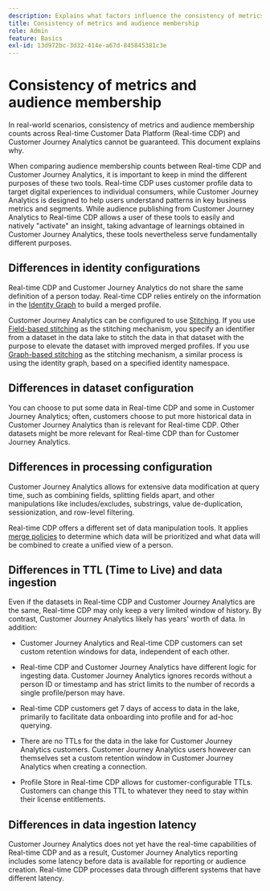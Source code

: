```yaml
---
description: Explains what factors influence the consistency of metrics and audience membership counts between Real-time Customer Data Platform (Real-time CDP) and Customer Journey Analytics.
title: Consistency of metrics and audience membership
role: Admin
feature: Basics
exl-id: 13d972bc-3d32-414e-a67d-845845381c3e
---
```


# Consistency of metrics and audience membership

In real-world scenarios, consistency of metrics and audience membership counts across Real-time Customer Data Platform (Real-time CDP) and Customer Journey Analytics cannot be guaranteed. This document explains why. 

When comparing audience membership counts between Real-time CDP and Customer Journey Analytics, it is important to keep in mind the different purposes of these two tools. Real-time CDP uses customer profile data to target digital experiences to individual consumers, while Customer Journey Analytics is designed to help users understand patterns in key business metrics and segments. While audience publishing from Customer Journey Analytics to Real-time CDP allows a user of these tools to easily and natively "activate" an insight, taking advantage of learnings obtained in Customer Journey Analytics, these tools nevertheless serve fundamentally different purposes. 

## Differences in identity configurations

Real-time CDP and Customer Journey Analytics do not share the same definition of a person today. Real-time CDP relies entirely on the information in the [Identity Graph](https://experienceleague.adobe.com/docs/platform-learn/tutorials/identities/understanding-identity-and-identity-graphs.html) to build a merged profile.

Customer Journey Analytics can be configured to use [Stitching](../stitching/overview.md). If you use [Field-based stitching](/help/stitching/fbs.md) as the stitching mechanism, you specify an identifier from a dataset in the data lake to stitch the data in that dataset with the purpose to elevate the dataset with improved merged profiles. If you use [Graph-based stitching](/help/stitching/gbs.md) as the stitching mechanism, a similar process is using the identity graph, based on a specified identity namespace.


## Differences in dataset configuration 

You can choose to put some data in Real-time CDP and some in Customer Journey Analytics; often, customers choose to put more historical data in Customer Journey Analytics than is relevant for Real-time CDP. Other datasets might be more relevant for Real-time CDP than for Customer Journey Analytics.

## Differences in processing configuration

Customer Journey Analytics allows for extensive data modification at query time, such as combining fields, splitting fields apart, and other manipulations like includes/excludes, substrings, value de-duplication, sessionization, and row-level filtering.

Real-time CDP offers a different set of data manipulation tools. It applies [merge policies](https://experienceleague.adobe.com/docs/experience-platform/profile/merge-policies/overview.html) to determine which data will be prioritized and what data will be combined to create a unified view of a person. 

## Differences in TTL (Time to Live) and data ingestion

Even if the datasets in Real-time CDP and Customer Journey Analytics are the same, Real-time CDP may only keep a very limited window of history. By contrast, Customer Journey Analytics likely has years' worth of data. In addition:

* Customer Journey Analytics and Real-time CDP customers can set custom retention windows for data, independent of each other. 

* Real-time CDP and Customer Journey Analytics have different logic for ingesting data. Customer Journey Analytics ignores records without a person ID or timestamp and has strict limits to the number of records a single profile/person may have.

* Real-time CDP customers get 7 days of access to data in the lake, primarily to facilitate data onboarding into profile and for ad-hoc querying.

* There are no TTLs for the data in the lake for Customer Journey Analytics customers. Customer Journey Analytics users however can themselves set a custom retention window in Customer Journey Analytics when creating a connection.

* Profile Store in Real-time CDP allows for customer-configurable TTLs. Customers can change this TTL to whatever they need to stay within their license entitlements.

## Differences in data ingestion latency

Customer Journey Analytics does not yet have the real-time capabilities of Real-time CDP and as a result, Customer Journey Analytics reporting includes some latency before data is available for reporting or audience creation. Real-time CDP processes data through different systems that have different latency.
